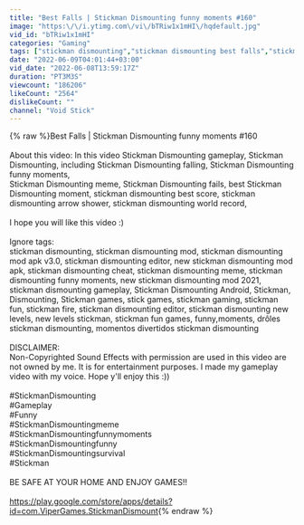 ```yaml
---
title: "Best Falls | Stickman Dismounting funny moments #160"
image: "https:\/\/i.ytimg.com\/vi\/bTRiw1x1mHI\/hqdefault.jpg"
vid_id: "bTRiw1x1mHI"
categories: "Gaming"
tags: ["stickman dismounting","stickman dismounting best falls","stickman dismounting editor"]
date: "2022-06-09T04:01:44+03:00"
vid_date: "2022-06-08T13:59:17Z"
duration: "PT3M3S"
viewcount: "186206"
likeCount: "2564"
dislikeCount: ""
channel: "Void Stick"
---
```

{% raw %}Best Falls | Stickman Dismounting funny moments #160<br /><br />About this video: In this video Stickman Dismounting gameplay, Stickman Dismounting, including Stickman Dismounting falling, Stickman Dismounting funny moments,<br />Stickman Dismounting meme, Stickman Dismounting fails, best Stickman Dismounting moment, stickman dismounting best score, stickman dismounting arrow shower, stickman dismounting world record,<br /><br />I hope you will like this video :)<br /><br />Ignore tags:<br />stickman dismounting, stickman dismounting mod, stickman dismounting mod apk v3.0, stickman dismounting editor, new stickman dismounting mod apk, stickman dismounting cheat, stickman dismounting meme, stickman dismounting funny moments, new stickman dismounting mod 2021, stickman dismounting gameplay, Stickman Dismounting Android, Stickman, Dismounting, Stickman games, stick games, stickman gaming, stickman fun, stickman fire, stickman dismounting editor, stickman dismounting new levels, new levels stickman, stickman fun games, funny,moments, drôles stickman dismounting, momentos divertidos stickman dismounting<br /><br />DISCLAIMER:<br />Non-Copyrighted Sound Effects with permission are used in this video are not owned by me. It is for entertainment purposes. I made my gameplay video with my voice. Hope y'll enjoy this :))<br /><br />#StickmanDismounting<br />#Gameplay<br />#Funny<br />#StickmanDismountingmeme<br />#StickmanDismountingfunnymoments<br />#StickmanDismountingfunny<br />#StickmanDismountingsurvival<br />#Stickman<br /><br />BE SAFE AT YOUR HOME AND ENJOY GAMES!!<br /><br /><a rel="nofollow" target="blank" href="https://play.google.com/store/apps/details?id=com.ViperGames.StickmanDismount">https://play.google.com/store/apps/details?id=com.ViperGames.StickmanDismount</a>{% endraw %}
